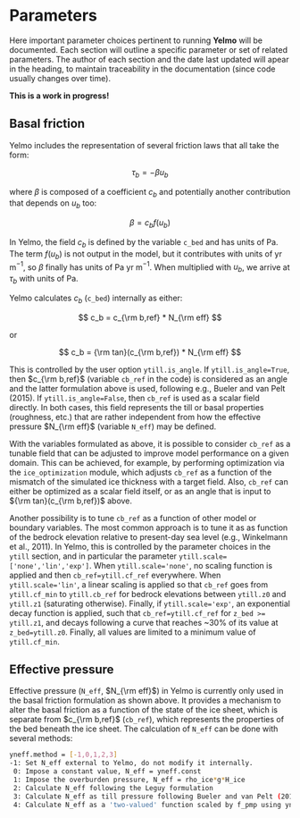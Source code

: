 
# Parameters

Here important parameter choices pertinent to running
**Yelmo** will be documented. Each section will
outline a specific parameter or set of related parameters.
The author of each section and the date last updated
will apear in the heading, to maintain traceability
in the documentation (since code usually changes over time).

**This is a work in progress!**

## Basal friction

Yelmo includes the representation of several friction laws that all take the form:

$$
\tau_b = -\beta u_b
$$

where $\beta$ is composed of a coefficient $c_b$ and potentially another contribution that depends on $u_b$ too:

$$
\beta = c_b f(u_b)
$$

In Yelmo, the field $c_b$ is defined by the variable `c_bed` and has units of Pa. The term $f(u_b)$ is not output in the model, but it contributes with units of yr m$^{-1}$, so $\beta$ finally has units of Pa yr m$^{-1}$. When multiplied with $u_b$, we arrive at $\tau_b$ with units of Pa.

Yelmo calculates $c_b$ (`c_bed`) internally as either:

$$
c_b = c_{\rm b,ref} * N_{\rm eff}
$$

or

$$
c_b = {\rm tan}(c_{\rm b,ref}) * N_{\rm eff}
$$

This is controlled by the user option `ytill.is_angle`. If `ytill.is_angle=True`, then $c_{\rm b,ref}$ (variable `cb_ref` in the code) is considered as an angle and the latter formulation above is used, following e.g., Bueler and van Pelt (2015). If `ytill.is_angle=False`, then `cb_ref` is used as a scalar field directly. In both cases, this field represents the till or basal properties (roughness, etc.) that are rather independent from how the effective pressure $N_{\rm eff}$ (variable `N_eff`) may be defined.

With the variables formulated as above, it is possible to consider `cb_ref` as a tunable field that can be adjusted to improve model performance on a given domain. This can be achieved, for example, by performing optimization via the `ice_optimization` module, which adjusts `cb_ref` as a function of the mismatch of the simulated ice thickness with a target field. Also, `cb_ref` can either be optimized as a scalar field itself, or as an angle that is input to ${\rm tan}(c_{\rm b,ref})$ above.

Another possibility is to tune `cb_ref` as a function of other model or boundary variables. The most common approach is to tune it as as function of the bedrock elevation relative to present-day sea level (e.g., Winkelmann et al., 2011). In Yelmo, this is controlled by the parameter choices in the `ytill` section, and in particular the parameter `ytill.scale=['none','lin','exp']`. When `ytill.scale='none'`, no scaling function is applied and then `cb_ref=ytill.cf_ref` everywhere. When `ytill.scale='lin'`, a linear scaling is applied so that `cb_ref` goes from `ytill.cf_min` to `ytill.cb_ref` for bedrock elevations between `ytill.z0` and `ytill.z1` (saturating otherwise). Finally, if `ytill.scale='exp'`, an exponential decay function is applied, such that `cb_ref=ytill.cf_ref` for `z_bed >= ytill.z1`, and decays following a curve that reaches ~30% of its value at `z_bed=ytill.z0`. Finally, all values are limited to a minimum value of `ytill.cf_min`.

## Effective pressure

Effective pressure (`N_eff`, $N_{\rm eff}$) in Yelmo is currently only used in the basal friction formulation as shown above. It provides a mechanism to alter the basal friction as a function of the state of the ice sheet, which is separate from $c_{\rm b,ref}$ (`cb_ref`), which represents the properties of the bed beneath the ice sheet. The calculation of `N_eff` can be done with several methods:

```bash
yneff.method = [-1,0,1,2,3]
-1: Set N_eff external to Yelmo, do not modify it internally.
 0: Impose a constant value, N_eff = yneff.const
 1: Impose the overburden pressure, N_eff = rho_ice*g*H_ice
 2: Calculate N_eff following the Leguy formulation
 3: Calculate N_eff as till pressure following Bueler and van Pelt (2015). 
 4: Calculate N_eff as a 'two-valued' function scaled by f_pmp using yneff.delta.
 ```
